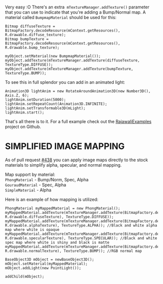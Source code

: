 Very easy :O There's an extra` mTextureManager.addTexture()` parameter that you can use to indicate that you're adding a Bump/Normal map.
A material called `BumpmapMaterial` should be used for this:
```
Bitmap diffuseTexture = BitmapFactory.decodeResource(mContext.getResources(), R.drawable.diffuse_texture);
Bitmap bumpTexture = BitmapFactory.decodeResource(mContext.getResources(), R.drawable.bump_texture);

myObject.setMaterial(new BumpmapMaterial());
myObject.addTexture(mTextureManager.addTexture(diffuseTexture, TextureType.DIFFUSE));
myObject.addTexture(mTextureManager.addTexture(bumpTexture, TextureType.BUMP));
```
To see this in full splendor you can add in an animated light:
```
Animation3D lightAnim = new RotateAroundAnimation3D(new Number3D(), Axis.Z, 6);
lightAnim.setDuration(5000);
lightAnim.setRepeatCount(Animation3D.INFINITE);
lightAnim.setTransformable3D(mLight);
lightAnim.start();
```
That's all there is to it. For a full example check out the [RajawaliExamples](https://github.com/MasDennis/RajawaliExamples/tree/master/src/com/monyetmabuk/rajawali/tutorials) project on Github.


# SIMPLIFIED IMAGE MAPPING
As of pull request [#438](https://github.com/MasDennis/Rajawali/pull/438) you can apply image maps directly to the stock materials to simplify alpha, specular, and normal mapping.

Map support by material:<br/>
`PhongMaterial` - Bump/Norm, Spec, Alpha<br/>
`GouraudMaterial` - Spec, Alpha<br/>
`SimpleMaterial` - Alpha<br/>

Here is an example of how mapping is utilized:
```
PhongMaterial myMappedMaterial = new PhongMaterial();
myMappedMaterial.addTexture(mTextureManager.addTexture(BitmapFactory.decodeResource(mContext.getResources(), R.drawable.diffuseTexture), TextureType.DIFFUSE));
myMappedMaterial.addTexture(mTextureManager.addTexture(BitmapFactory.decodeResource(mContext.getResources(), R.drawable.alphaTexture), TextureType.ALPHA)); //Black and white alpha map where white is opaque
myMappedMaterial.addTexture(mTextureManager.addTexture(BitmapFactory.decodeResource(mContext.getResources(), R.drawable.specularTexture), TextureType.SPECULAR)); //Black and white spec map where white is shiny and black is matte
myMappedMaterial.addTexture(mTextureManager.addTexture(BitmapFactory.decodeResource(mContext.getResources(), R.drawable.normalTexture), TextureType.BUMP)); //RGB normal map

BaseObject3D mObject = newBaseObject3D();
mObject.setMaterial(myMappedMaterial);
mObject.addLight(new PointLight());

addChild(mObject);
```